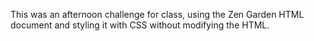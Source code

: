 This was an afternoon challenge for class, using the Zen Garden HTML document and styling it with CSS without modifying the HTML.